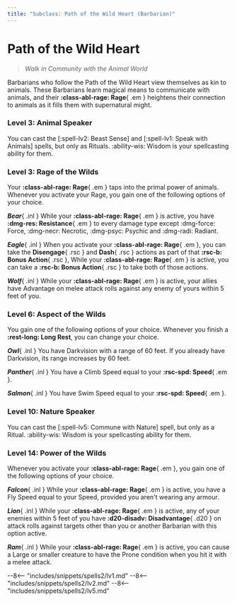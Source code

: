 ```yaml
---
title: "Subclass: Path of the Wild Heart (Barbarian)"
---
```


<p style="display:none">
Walk in Community with the Animal World
</p>

# Path of the Wild Heart

> *Walk in Community with the Animal World*

Barbarians who follow the Path of the Wild Heart view themselves as kin to animals. These Barbarians learn magical means to communicate with animals, and their **:class-abl-rage: Rage**{ .em } heightens their connection to animals as it fills them with supernatural might.

### Level 3: Animal Speaker

You can cast the [:spell-lv2: Beast Sense] and [:spell-lv1: Speak with Animals] spells, but only as Rituals. :ability-wis: Wisdom is your spellcasting ability for them.

### Level 3: Rage of the Wilds

Your **:class-abl-rage: Rage**{ .em } taps into the primal power of animals. Whenever you activate your Rage, you gain one of the following options of your choice.

***Bear***{ .inl } While your **:class-abl-rage: Rage**{ .em } is active, you have **:dmg-res: Resistance**{ .em } to every damage type except :dmg-force: Force, :dmg-necr: Necrotic, :dmg-psyc: Psychic and :dmg-radi: Radiant.

***Eagle***{ .inl } When you activate your **:class-abl-rage: Rage**{ .em }, you can take the **Disengage**{ .rsc } and **Dash**{ .rsc } actions as part of that **:rsc-b: Bonus Action**{ .rsc }, While your **:class-abl-rage: Rage**{ .em } is active, you can take a **:rsc-b: Bonus Action**{ .rsc } to take both of those actions.

***Wolf***{ .inl } While your **:class-abl-rage: Rage**{ .em } is active, your allies have Advantage on melee attack rolls against any enemy of yours within 5 feet of you.

### Level 6: Aspect of the Wilds

You gain one of the following options of your choice. Whenever you finish a **:rest-long: Long Rest**, you can change your choice.

***Owl***{ .inl } You have Darkvision with a range of 60 feet. If you already have Darkvision, its range increases by 60 feet.

***Panther***{ .inl } You have a Climb Speed equal to your **:rsc-spd: Speed**{ .em }.

***Salmon***{ .inl } You have Swim Speed equal to your **:rsc-spd: Speed**{ .em }.

### Level 10: Nature Speaker 

You can cast the [:spell-lv5: Commune with Nature] spell, but only as a Ritual. :ability-wis: Wisdom is your spellcasting ability for them.

### Level 14: Power of the Wilds  

Whenever you activate your **:class-abl-rage: Rage**{ .em }, you gain one of the following options of your choice.

***Falcon***{ .inl } While your **:class-abl-rage: Rage**{ .em } is active, you have a Fly Speed equal to your Speed, provided you aren't wearing any armour.

***Lion***{ .inl } While your **:class-abl-rage: Rage**{ .em } is active, any of your enemies within 5 feet of you have **:d20-disadv: Disadvantage**{ .d20 } on attack rolls against targets other than you or another Barbarian with this option active.

***Ram***{ .inl } While your **:class-abl-rage: Rage**{ .em } is active, you can cause a Large or smaller creature to have the Prone condition when you hit it with a melee attack.

--8<-- "includes/snippets/spells2/lv1.md"
--8<-- "includes/snippets/spells2/lv2.md"
--8<-- "includes/snippets/spells2/lv5.md"